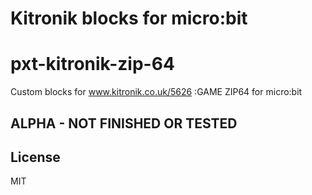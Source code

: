 # Kitronik blocks for micro:bit
# pxt-kitronik-zip-64

Custom blocks for www.kitronik.co.uk/5626 :GAME ZIP64 for micro:bit

## ALPHA - NOT FINISHED OR TESTED

## License

MIT

